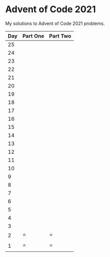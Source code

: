 # Advent of Code 2021
My solutions to Advent of Code 2021 problems.

|Day| Part One  | Part Two |
|---|---|---|
|25|||
|24|||
|23|||
|22|||
|21|||
|20|||
|19|||
|18|||
|17|||
|16|||
|15|||
|14|||
|13|||
|12|||
|11|||
|10|||
|9|||
|8|||
|7|||
|6|||
|5|||
|4|||
|3|||
|2|⭐️|⭐️|
|1|⭐️|⭐️|
